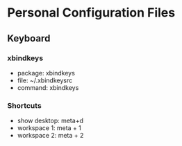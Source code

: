 # Personal Configuration Files
## Keyboard

### xbindkeys
* package: xbindkeys
* file: ~/.xbindkeysrc
* command: xbindkeys

### Shortcuts
* show desktop: meta+d
* workspace 1: meta + 1
* workspace 2: meta + 2
